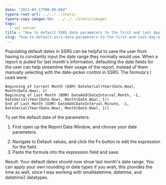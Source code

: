 ```yaml
---
date: "2013-04-17T00:00:00Z"
typora-root-url: ../../../static
typora-copy-images-to:  ../../../static/images
tags:
  - sql-server
title : "How to default SSRS date parameters to the first and last day of the the previous month"
slug: "how-to-default-ssrs-date-parameters-to-the-first-and-last-day-of-the-the-previous-month"
---
```


Populating default dates in SSRS can be helpful to save the user from having to constantly input the date range they normally would use. When a report is pulled for last month's information, defaulting the date fields for the user can help streamline their usage of the report, instead of them manually selecting with the date-picker control in SSRS. The formula's I used were:

```ssrs
Beginning of Current Month (EOM) DateSerial(Year(Date.Now), Month(Date.Now), 1)
Beginning of Last Month (BOM) DateAdd(DateInterval.Month, -1, DateSerial(Year(Date.Now), Month(Date.Now), 1))
End of Last Month (EOM) DateAdd(DateInterval.Minute, -1, DateSerial(Year(Date.Now), Month(Date.Now), 1))
```

To set the default date of the parameters:

1. First open up the Report Data Window, and choose your date parameters.

<!--  -->
2. Navigate to Default values, and click the Fx button to edit the expression for the field.
3. Paste the formula into the expression field and save.

Result: Your default dates should now show last month's date range. You can apply your own rounding or date types if you wish, this provides the time as well, since I was working with smalldatetime, datetime, and datetime2 datatypes.
